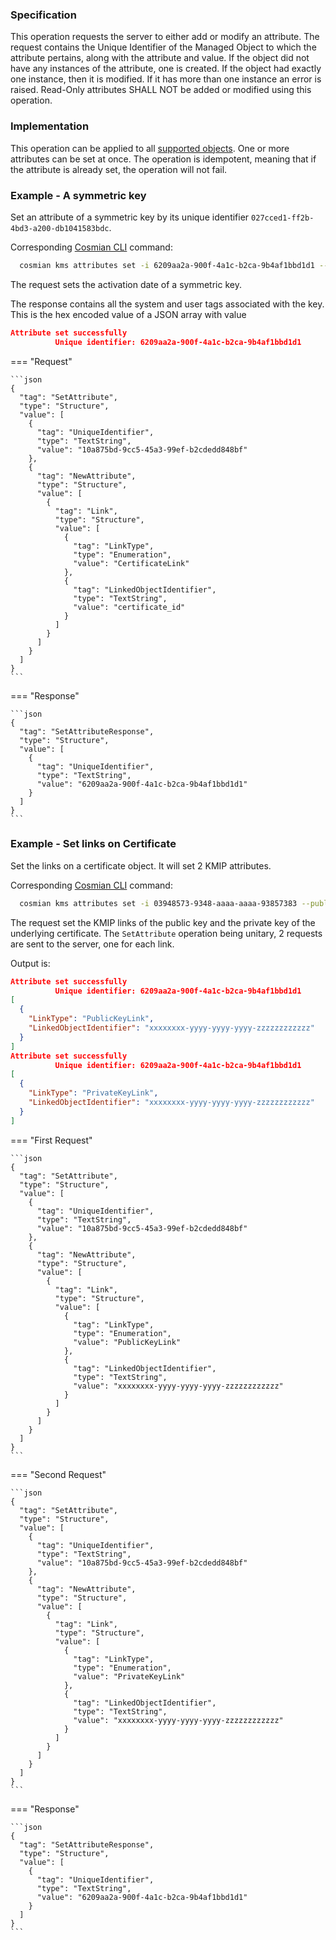 ### Specification

This operation requests the server to either add or modify an attribute. The request contains the Unique Identifier of the Managed Object to which the attribute pertains, along with the attribute and value. If the object did not have any instances of the attribute, one is created. If the object had exactly one instance, then it is modified. If it has more than one instance an error is raised. Read-Only attributes SHALL NOT be added or modified using this operation.

### Implementation

This operation can be applied to all [supported objects](./objects.md). One or more attributes can be set at once. The operation is idempotent, meaning that if the attribute is already set, the operation will not fail.

### Example - A symmetric key

Set an attribute of a symmetric key by its unique identifier `027cced1-ff2b-4bd3-a200-db1041583bdc`.

Corresponding [Cosmian CLI](../../cosmian_cli/index.md) command:

```bash
  cosmian kms attributes set -i 6209aa2a-900f-4a1c-b2ca-9b4af1bbd1d1 --activation-date 1726211157791
```

The request sets the activation date of a symmetric key.

The response contains all the system and user tags associated with the key. This is the hex encoded value of a JSON
array with value

```json
Attribute set successfully
          Unique identifier: 6209aa2a-900f-4a1c-b2ca-9b4af1bbd1d1
```

=== "Request"

    ```json
    {
      "tag": "SetAttribute",
      "type": "Structure",
      "value": [
        {
          "tag": "UniqueIdentifier",
          "type": "TextString",
          "value": "10a875bd-9cc5-45a3-99ef-b2cdedd848bf"
        },
        {
          "tag": "NewAttribute",
          "type": "Structure",
          "value": [
            {
              "tag": "Link",
              "type": "Structure",
              "value": [
                {
                  "tag": "LinkType",
                  "type": "Enumeration",
                  "value": "CertificateLink"
                },
                {
                  "tag": "LinkedObjectIdentifier",
                  "type": "TextString",
                  "value": "certificate_id"
                }
              ]
            }
          ]
        }
      ]
    }
    ```

=== "Response"

    ```json
    {
      "tag": "SetAttributeResponse",
      "type": "Structure",
      "value": [
        {
          "tag": "UniqueIdentifier",
          "type": "TextString",
          "value": "6209aa2a-900f-4a1c-b2ca-9b4af1bbd1d1"
        }
      ]
    }
    ```

### Example - Set links on Certificate

Set the links on a certificate object. It will set 2 KMIP attributes.

Corresponding [Cosmian CLI](../../cosmian_cli/index.md) command:

```bash
  cosmian kms attributes set -i 03948573-9348-aaaa-aaaa-93857383 --public-key-id xxxxxxxx-yyyy-yyyy-yyyy-zzzzzzzzzzzz --private-key-id xxxxxxxx-yyyy-yyyy-yyyy-zzzzzzzzzzzz
```

The request set the KMIP links of the public key and the private key of the underlying certificate.
The `SetAttribute` operation being unitary, 2 requests are sent to the server, one for each link.

Output is:

```json
Attribute set successfully
          Unique identifier: 6209aa2a-900f-4a1c-b2ca-9b4af1bbd1d1
[
  {
    "LinkType": "PublicKeyLink",
    "LinkedObjectIdentifier": "xxxxxxxx-yyyy-yyyy-yyyy-zzzzzzzzzzzz"
  }
]
Attribute set successfully
          Unique identifier: 6209aa2a-900f-4a1c-b2ca-9b4af1bbd1d1
[
  {
    "LinkType": "PrivateKeyLink",
    "LinkedObjectIdentifier": "xxxxxxxx-yyyy-yyyy-yyyy-zzzzzzzzzzzz"
  }
]
```

=== "First Request"

    ```json
    {
      "tag": "SetAttribute",
      "type": "Structure",
      "value": [
        {
          "tag": "UniqueIdentifier",
          "type": "TextString",
          "value": "10a875bd-9cc5-45a3-99ef-b2cdedd848bf"
        },
        {
          "tag": "NewAttribute",
          "type": "Structure",
          "value": [
            {
              "tag": "Link",
              "type": "Structure",
              "value": [
                {
                  "tag": "LinkType",
                  "type": "Enumeration",
                  "value": "PublicKeyLink"
                },
                {
                  "tag": "LinkedObjectIdentifier",
                  "type": "TextString",
                  "value": "xxxxxxxx-yyyy-yyyy-yyyy-zzzzzzzzzzzz"
                }
              ]
            }
          ]
        }
      ]
    }
    ```

=== "Second Request"

    ```json
    {
      "tag": "SetAttribute",
      "type": "Structure",
      "value": [
        {
          "tag": "UniqueIdentifier",
          "type": "TextString",
          "value": "10a875bd-9cc5-45a3-99ef-b2cdedd848bf"
        },
        {
          "tag": "NewAttribute",
          "type": "Structure",
          "value": [
            {
              "tag": "Link",
              "type": "Structure",
              "value": [
                {
                  "tag": "LinkType",
                  "type": "Enumeration",
                  "value": "PrivateKeyLink"
                },
                {
                  "tag": "LinkedObjectIdentifier",
                  "type": "TextString",
                  "value": "xxxxxxxx-yyyy-yyyy-yyyy-zzzzzzzzzzzz"
                }
              ]
            }
          ]
        }
      ]
    }
    ```

=== "Response"

    ```json
    {
      "tag": "SetAttributeResponse",
      "type": "Structure",
      "value": [
        {
          "tag": "UniqueIdentifier",
          "type": "TextString",
          "value": "6209aa2a-900f-4a1c-b2ca-9b4af1bbd1d1"
        }
      ]
    }
    ```
